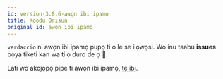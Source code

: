 ```yaml
---
id: version-3.8.6-awọn ibi ipamọ
title: Koodu Orisun
original_id: awọn ibi ipamọ
---
```


`verdaccio` ni awọn ibi ipamọ pupọ ti o le ṣe ilọwọsi. Wo inu taabu **issues** boya tikẹti kan wa ti o duro de ọ 🤠.

Lati wo akojọpọ pipe ti awọn ibi ipamọ, [tẹ ibi](https://github.com/verdaccio/verdaccio/wiki/Repositories).